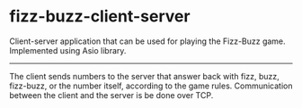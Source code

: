 # fizz-buzz-client-server
Client-server application that can be used for playing the Fizz-Buzz game. Implemented using Asio library.

-------------------
The client sends numbers to the server that answer back with fizz, buzz, fizz-buzz, or the number
itself, according to the game rules. Communication between the client and the server is
be done over TCP.